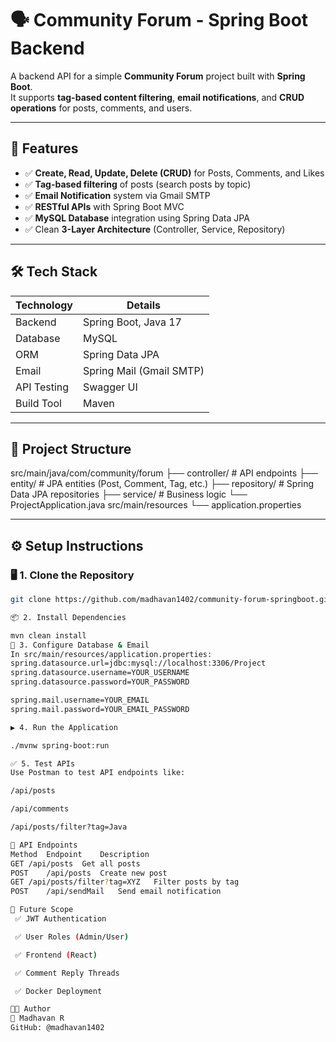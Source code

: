# 🗣️ Community Forum - Spring Boot Backend

A backend API for a simple **Community Forum** project built with **Spring Boot**.  
It supports **tag-based content filtering**, **email notifications**, and **CRUD operations** for posts, comments, and users.

---

## 🚀 Features

- ✅ **Create, Read, Update, Delete (CRUD)** for Posts, Comments, and Likes
- ✅ **Tag-based filtering** of posts (search posts by topic)
- ✅ **Email Notification** system via Gmail SMTP
- ✅ **RESTful APIs** with Spring Boot MVC
- ✅ **MySQL Database** integration using Spring Data JPA
- ✅ Clean **3-Layer Architecture** (Controller, Service, Repository)

---

## 🛠️ Tech Stack

| Technology | Details |
|-------------|---------|
| Backend | Spring Boot, Java 17 |
| Database | MySQL |
| ORM | Spring Data JPA |
| Email | Spring Mail (Gmail SMTP) |
| API Testing | Swagger UI |
| Build Tool | Maven |

---

## 📁 Project Structure

src/main/java/com/community/forum
├── controller/ # API endpoints
├── entity/ # JPA entities (Post, Comment, Tag, etc.)
├── repository/ # Spring Data JPA repositories
├── service/ # Business logic
└── ProjectApplication.java
src/main/resources
└── application.properties

---

## ⚙️ Setup Instructions

### 🖥️ 1. Clone the Repository
```bash
git clone https://github.com/madhavan1402/community-forum-springboot.git

📦 2. Install Dependencies

mvn clean install
📝 3. Configure Database & Email
In src/main/resources/application.properties:
spring.datasource.url=jdbc:mysql://localhost:3306/Project
spring.datasource.username=YOUR_USERNAME
spring.datasource.password=YOUR_PASSWORD

spring.mail.username=YOUR_EMAIL
spring.mail.password=YOUR_EMAIL_PASSWORD

▶️ 4. Run the Application

./mvnw spring-boot:run

✅ 5. Test APIs
Use Postman to test API endpoints like:

/api/posts

/api/comments

/api/posts/filter?tag=Java

📝 API Endpoints
Method	Endpoint	Description
GET	/api/posts	Get all posts
POST	/api/posts	Create new post
GET	/api/posts/filter?tag=XYZ	Filter posts by tag
POST	/api/sendMail	Send email notification

🌱 Future Scope
 ✅ JWT Authentication

 ✅ User Roles (Admin/User)

 ✅ Frontend (React)

 ✅ Comment Reply Threads

 ✅ Docker Deployment

🧑‍💻 Author
👤 Madhavan R
GitHub: @madhavan1402

